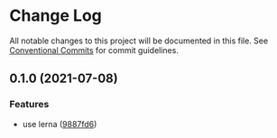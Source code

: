 # Change Log

All notable changes to this project will be documented in this file.
See [Conventional Commits](https://conventionalcommits.org) for commit guidelines.

## 0.1.0 (2021-07-08)


### Features

* use lerna ([9887fd6](https://github.com/bem-modules/bem-modules/commit/9887fd699a6ebecffb266804b642dfe7da136443))
